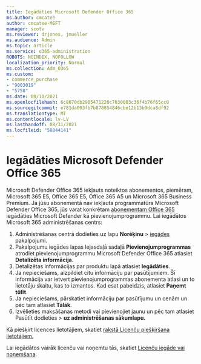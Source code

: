 ```yaml
---
title: Iegādāties Microsoft Defender Office 365
ms.author: cmcatee
author: cmcatee-MSFT
manager: scotv
ms.reviewer: drjones, jmueller
ms.audience: Admin
ms.topic: article
ms.service: o365-administration
ROBOTS: NOINDEX, NOFOLLOW
localization_priority: Normal
ms.collection: Adm_O365
ms.custom:
- commerce_purchase
- "9003019"
- "5758"
ms.date: 08/10/2021
ms.openlocfilehash: 6c8670db2905471220c7030003c36f4b76f65cc0
ms.sourcegitcommit: e781da003fb7b878854846cbe12b13b9dca8df92
ms.translationtype: MT
ms.contentlocale: lv-LV
ms.lasthandoff: 08/31/2021
ms.locfileid: "58844141"
---
```

# <a name="purchase-microsoft-defender-for-office-365"></a>Iegādāties Microsoft Defender Office 365

Microsoft Defender Office 365 iekļauts noteiktos abonementos, piemēram, Microsoft 365 E5, Office 365 E5, Office 365 A5 un Microsoft 365 Business Premium. Ja jūsu abonementā nav iekļauta programmatūra Microsoft Defender Office 365, jūs varat konkrētam [abonementam Office 365](https://docs.microsoft.com/microsoft-365/security/office-365-security/office-365-atp) iegādāties Microsoft Defender kā pievienojumprogrammu. Lai iegādātos Microsoft 365 administrēšanas centrs:

1. Administrēšanas centrā dodieties uz lapu **Norēķinu**  >  [iegādes](https://go.microsoft.com/fwlink/p/?linkid=868433) pakalpojumi.
2. Pakalpojumu iegādes lapas  lejasdaļā sadaļā **Pievienojumprogrammas** atrodiet pievienojumprogrammu Microsoft Defender Office 365 atlasiet **Detalizēta informācija**.
3. Detalizētas informācijas par produktu lapā atlasiet **Iegādāties**.
4. Ja nepieciešams, aizpildiet citu informāciju par pasūtījumiem. Šī informācija var ietvert pievienojumprogrammas abonementa atlasi un to lietotāju skaitu, kas to izmantos. Kad esat pabeidzis, atlasiet **Paņemt tūlīt**.
5. Ja nepieciešams, pārskatiet informāciju par pasūtījumu un cenām un pēc tam atlasiet **Tālāk**.
6. Izvēlieties maksāšanas metodi vai pievienojiet jaunu un pēc tam atlasiet Pasūtīt dodieties  >  **uz administrēšanas sākumlapu.**

Kā piešķirt licences lietotājiem, skatiet [rakstā Licenču piešķiršana lietotājiem.](https://docs.microsoft.com/microsoft-365/admin/manage/assign-licenses-to-users)

Lai iegādātos vairāk licenču vai noņemtu tās, skatiet [Licenču iegāde vai noņemšana](https://docs.microsoft.com/microsoft-365/commerce/licenses/buy-licenses#buy-or-remove-licenses-for-your-business-subscription).